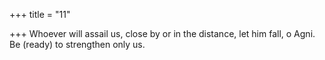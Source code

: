 +++
title = "11"

+++
Whoever will assail us, close by or in the distance, let him fall, o Agni. Be (ready) to strengthen only us.  